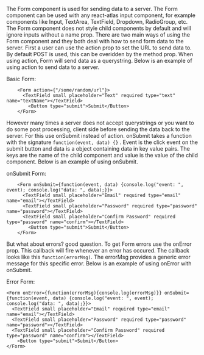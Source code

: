 The Form component is used for sending data to a server. The Form component can be used with any react-atlas input component, for example components like Input, TextArea, TextField, Dropdown, RadioGroup, etc. The Form component does not style child components by default and will ignore inputs without a name prop. There are two main ways of using the Form component and they both deal with how to send form data to the server. First a user can use the action prop to set the URL to send data to. By default POST is used, this can be overidden by the method prop. When using action, Form will send data as a querystring. Below is an example of using action to send data to a server.

Basic Form:

		<Form action={"/some/random/url"}>
		  <TextField small placeholder="Text" required type="text" name="textName"></TextField>
			<Button type="submit">Submit</Button>
		</Form>


However many times a server does not accept querystrings or you want to do some post processing, client side before sending the data back to the server. For this use onSubmit instead of action. onSubmit takes a function with the signature `function(event, data) {}` . Event is the click event on the submit button and data is a object containing data in key value pairs. The keys are the name of the child component and value is the value of the child component. Below is an example of using onSubmit.

onSubmit Form:

		<Form onSubmit={function(event, data) {console.log("event: ", event); console.log("data: ", data);}}>
		  <TextField small placeholder="Email" required type="email" name="email"></TextField>
		  <TextField small placeholder="Password" required type="password" name="password"></TextField>
		  <TextField small placeholder="Confirm Password" required type="password" name="confirm"></TextField>
			<Button type="submit">Submit</Button>
		</Form>

But what about errors? good question. To get Form errors use the onError prop. This callback will fire whenever an error has occured. The callback looks like this `function(errorMsg)`. The errorMsg provides a generic error message for this specific error. Below is an example of using onError with onSubmit.

Error Form:

	<Form onError={function(errorMsg){console.log(errorMsg)}} onSubmit={function(event, data) {console.log("event: ", event); console.log("data: ", data);}}>
	  <TextField small placeholder="Email" required type="email" name="email"></TextField>
	  <TextField small placeholder="Password" required type="password" name="password"></TextField>
	  <TextField small placeholder="Confirm Password" required type="password" name="confirm"></TextField>
		<Button type="submit">Submit</Button>
	</Form>
